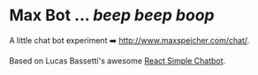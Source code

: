 # Max Bot ... *beep beep boop*

A little chat bot experiment :arrow_right: http://www.maxspeicher.com/chat/.

Based on Lucas Bassetti's awesome [React Simple Chatbot](https://lucasbassetti.com.br/react-simple-chatbot/).
